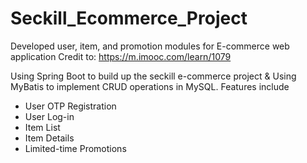 # Seckill_Ecommerce_Project
Developed user, item, and promotion modules for E-commerce web application
Credit to: https://m.imooc.com/learn/1079

Using Spring Boot to build up the seckill e-commerce project & Using MyBatis to implement CRUD operations in MySQL. Features include
* User OTP Registration
* User Log-in
* Item List
* Item Details
* Limited-time Promotions
